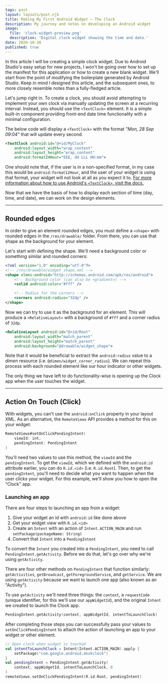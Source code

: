 ```yaml
---
tags: post
layout: layouts/post.njk
title: Making My First Android Widget — The Clock
description: My journey and notes on developing an Android widget
image:
  file: 'clock-widget-preview.png'
  description: 'Digital clock widget showing the time and date.'
date: 2020-10-30
published: true
---
```


In this article I will be creating a simple clock widget. Due to Android Studio's easy setup for new projects, I won't be going over how to set up the manifest for this application or how to create a new blank widget. We'll start from the point of modifying the boilerplate generated by Android Studio. Keep in mind I designed this article, and the subsequent ones, to more closely resemble notes than a fully-fledged article.

Let's jump right in. To create a clock, you should avoid attempting to implement your own clock via manually updating the screen at a recurring interval. Instead, you should use the `<TextClock>` element. It is a simple built-in component providing front-end date time functionality with a minimal configuration.

The below code will display a `<TextClock>` with the format _"Mon, 28 Sep 09:04"_ that will update every second.

```xml
<TextClock android:id="@+id/MyClock"
	android:layout_width="wrap_content"
	android:layout_height="wrap_content"
	android:format24Hour="EEE, dd LLL HH:mm">
```

One should note that, if the user is in a non-specified format, in my case this would be `android:format12Hour`, and the user of your widget is using that format, your widget will not look at all as you expect it to. [For more information about how to use Android's `<TextClock>`, visit the docs.](https://developer.android.com/reference/android/widget/TextClock)

Now that we have the basis of how to display each section of time (day, time, and date), we can work on the design elements.

---

## Rounded edges

In order to give an element rounded edges, you must define a `<shape>` with rounded edges in the `/res/drawable/` folder. From there, you can use that shape as the background for your element.

Let's start with defining the shape. We'll need a background color or something similar and rounded corners:

```xml
<?xml version="1.0" encoding="utf-8"?>
<!-- /res/drawable/widget_shape.xml -->
<shape xlmns:android="http://schemas.android.com/apk/res/android">
	<!-- Background color (can also be <gradient>) -->
	<solid android:color="#fff" />

	<!-- Radius for the corners -->
	<corners android:radius="32dp" />
</shape>
```

Now we can try to use it as the background for an element. This will produce a `<RelativeLayout>` with a background of `#fff` and a corner radius of `32dp`.

```xml
<RelativeLayout android:id="@+id/Root"
	android:layout_width="match_parent"
	android:layout_height="match_parent"
	android:background="@drawable/widget_shape">
```

Note that it would be beneficial to extract the `android:radius` value to a _dimen_ resource (i.e. `@dimen/widget_corner_radius`). We can repeat this process with each rounded element like our hour indicator or other widgets.

The only thing we have left to do functionality-wise is opening up the Clock app when the user touches the widget.

---

## Action On Touch (Click)

With widgets, you can't use the `android:onClick` property in your layout XML. As an alternative, the `RemoteViews` API provides a method for this on your widget:

```kotlin
RemoteViews#setOnClickPendingIntent(
	viewId: int,
	pendingIntent: PendingIntent
)
```

You'll need two values to use this method, the `viewId` and the `pendingIntent`. To get the `viewId`, which we defined with the `android:id` attribute earlier, you can do `R.id.<id>` (i.e. `R.id.Root`). Then, to get the `pendingIntent`, you'll need to decide what you want to happen when the user clicks your widget. For this example, we'll show you how to open the "Clock" app.

### **Launching an app**

There are four steps to launching an app from a widget:

1. Give your widget an id with `android:id` like done above
2. Get your widget view with `R.id.<id>`
3. Create an `Intent` with an action of `Intent.ACTION_MAIN` and run `setPackage(packageName: String)`
4. Convert that `Intent` into a `PendingIntent`

To convert the `Intent` you created into a `PendingIntent`, you need to call `PendingIntent.getActivity`. Before we do that, let's go over why we're using `getActivity`.

There are four other methods on `PendingIntent` that function similarly: `getActivities`, `getBroadcast`, `getForegroundService`, and `getService`. We are using `getActivity` because we want to launch one app (also known as an "Activity").

To use `getActivity` we'll need three things: the `context`, a `requestCode` (unique identifier, for this we'll use our `appWidgetId`), and the original `Intent` we created to launch the Clock app.

```kotlin
PendingIntent.getActivity(context, appWidgetId, intentToLaunchClock)
```

After completing those steps you can successfully pass your values to `setOnClickPendingIntent` to attach the action of launching an app to your widget or other element.

```kotlin
// Open clock when widget is touched
val intentToLaunchClock = Intent(Intent.ACTION_MAIN).apply {
	setPackage("com.google.android.deskclock")
}
val pendingIntent = PendingIntent.getActivity(
	context, appWidgetId, intentToLaunchClock, 0
)
remoteViews.setOnClickPendingIntent(R.id.Root, pendingIntent)
```
